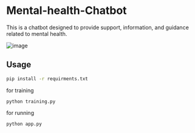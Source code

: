 # Mental-health-Chatbot 
This is a chatbot  designed to provide support, information, and guidance related to mental health.



![image](https://user-images.githubusercontent.com/62094358/221975328-2c9500a6-d551-4704-8544-e60e449bcdda.png)



## Usage
```cmd
pip install -r requirments.txt
```
for training
```
python training.py
```

for running

```
python app.py
```